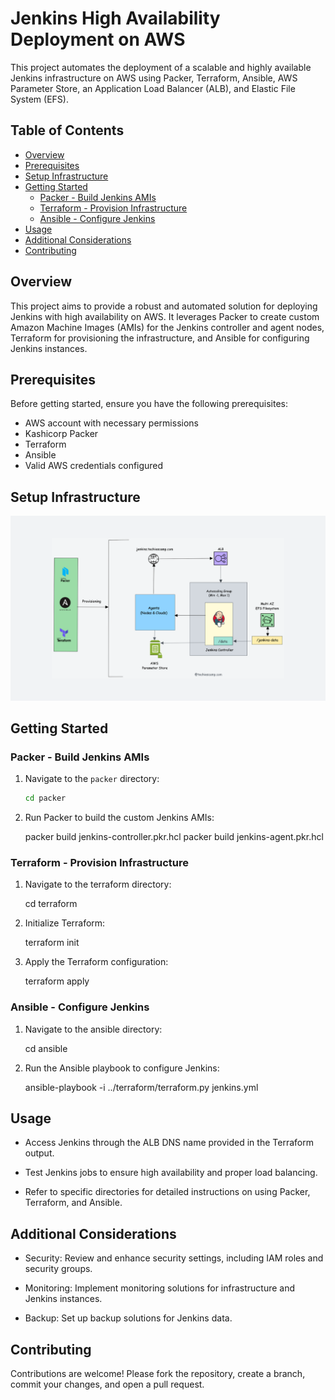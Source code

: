 # Jenkins High Availability Deployment on AWS

This project automates the deployment of a scalable and highly available Jenkins infrastructure on AWS using Packer, Terraform, Ansible, AWS Parameter Store, an Application Load Balancer (ALB), and Elastic File System (EFS).

## Table of Contents

- [Overview](#overview)
- [Prerequisites](#prerequisites)
- [Setup Infrastructure](#setup-infrastructure)
- [Getting Started](#getting-started)
  - [Packer - Build Jenkins AMIs](#packer---build-jenkins-amis)
  - [Terraform - Provision Infrastructure](#terraform---provision-infrastructure)
  - [Ansible - Configure Jenkins](#ansible---configure-jenkins)
- [Usage](#usage)
- [Additional Considerations](#additional-considerations)
- [Contributing](#contributing)


## Overview

This project aims to provide a robust and automated solution for deploying Jenkins with high availability on AWS. It leverages Packer to create custom Amazon Machine Images (AMIs) for the Jenkins controller and agent nodes, Terraform for provisioning the infrastructure, and Ansible for configuring Jenkins instances.

## Prerequisites

Before getting started, ensure you have the following prerequisites:

- AWS account with necessary permissions
- Kashicorp Packer
- Terraform 
- Ansible 
- Valid AWS credentials configured

## Setup Infrastructure

![Setup Infrastructure](./image/jenkins-ha.png)

## Getting Started

### Packer - Build Jenkins AMIs

1. Navigate to the `packer` directory:

   ```bash
   cd packer

2. Run Packer to build the custom Jenkins AMIs:

    packer build jenkins-controller.pkr.hcl
    packer build jenkins-agent.pkr.hcl

### Terraform - Provision Infrastructure

1. Navigate to the terraform directory:

    cd terraform

2. Initialize Terraform:

    terraform init

3. Apply the Terraform configuration:

    terraform apply

### Ansible - Configure Jenkins

1. Navigate to the ansible directory:

    cd ansible

2. Run the Ansible playbook to configure Jenkins:

    ansible-playbook -i ../terraform/terraform.py jenkins.yml

## Usage

- Access Jenkins through the ALB DNS name provided in the Terraform output.

- Test Jenkins jobs to ensure high availability and proper load balancing.

- Refer to specific directories for detailed instructions on using Packer, Terraform, and Ansible.

## Additional Considerations

- Security: Review and enhance security settings, including IAM roles and security groups.

- Monitoring: Implement monitoring solutions for infrastructure and Jenkins instances.

- Backup: Set up backup solutions for Jenkins data.

## Contributing

Contributions are welcome! Please fork the repository, create a branch, commit your changes, and open a pull request.


 
